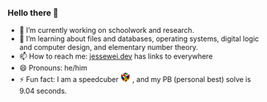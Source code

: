 ### Hello there 👋

<!--
**jesse-wei/jesse-wei** is a ✨ _special_ ✨ repository because its `README.md` (this file) appears on your GitHub profile.

Here are some ideas to get you started:
-->

- 🔭 I’m currently working on schoolwork and research.
- 🌱 I’m learning about files and databases, operating systems, digital logic and computer design, and elementary number theory.
- 📫 How to reach me: [jessewei.dev](https://jessewei.dev) has links to everywhere
- 😄 Pronouns: he/him
- ⚡ Fun fact: I am a speedcuber <span><img width=20px src="cube.jpg"></span> , and my PB (personal best) solve is 9.04 seconds.
<!--
- 👯 I’m looking to collaborate on ...
- 🤔 I’m looking for help with ...
- 💬 Ask me about ...
-->
